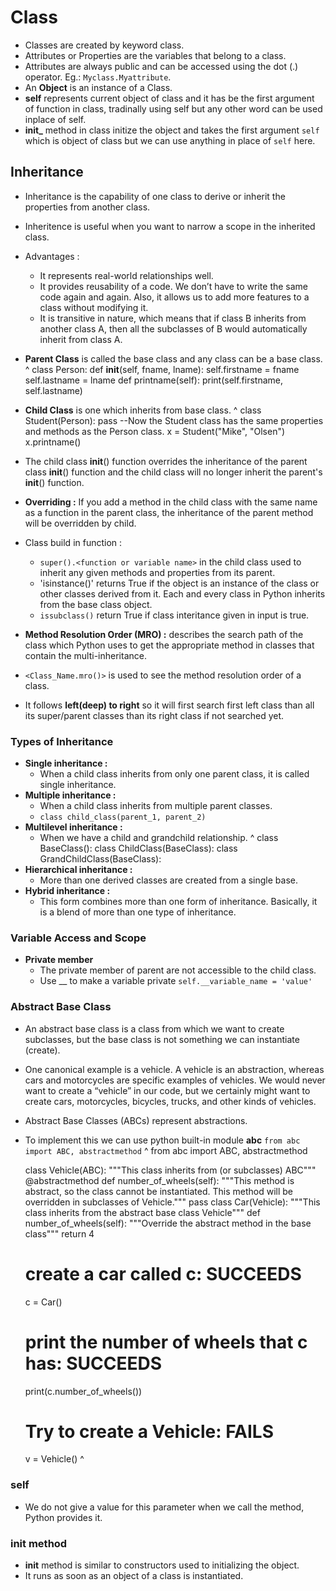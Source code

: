 # Class
- Classes are created by keyword class.
- Attributes or Properties are the variables that belong to a class.
- Attributes are always public and can be accessed using the dot (.) operator. Eg.: ```Myclass.Myattribute```.
- An **Object** is an instance of a Class.
- **self** represents current object of class and it has be the first argument of function in class, tradinally using self but any other word can be used inplace of self.
- **__init___** method in class initize the object and takes the first argument `self` which is object of class but we can use anything in place of `self` here.

## Inheritance
-  Inheritance is the capability of one class to derive or inherit the properties from another class.
-  Inheritence is useful when you want to narrow a scope in the inherited class.  
-  Advantages :
   -  It represents real-world relationships well.
   -  It provides reusability of a code. We don’t have to write the same code again and again. Also, it allows us to add more features to a class without modifying it.
   -  It is transitive in nature, which means that if class B inherits from another class A, then all the subclasses of B would automatically inherit from class A.
-  **Parent Class** is called the base class and any class can be a base class.
^
    class Person:
      def __init__(self, fname, lname):
        self.firstname = fname
        self.lastname = lname
      def printname(self):
        print(self.firstname, self.lastname)

-  **Child Class** is one which inherits from base class.
^
    class Student(Person):
    pass
    --Now the Student class has the same properties and methods as the Person class.
    x = Student("Mike", "Olsen")
    x.printname()
    
-  The child class __init__() function overrides the inheritance of the parent class __init__() function and the child class will no longer inherit the parent's __init__() function.
-  **Overriding :** If you add a method in the child class with the same name as a function in the parent class, the inheritance of the parent method will be overridden by child.
-  Class build in function :
   -  `super().<function or variable name>` in the child class used to inherit any given methods and properties from its parent.
   -  'isinstance()' returns True if the object is an instance of the class or other classes derived from it. Each and every class in Python inherits from the base class object.
   -  `issubclass()` return True if class interitance given in input is true.
-  **Method Resolution Order (MRO) :** describes the search path of the class which Python uses to get the appropriate method in classes that contain the multi-inheritance.
  -  `<Class_Name.mro()>` is used to see the method resolution order of a class.
  -  It follows **left(deep) to right** so it will first search first left class than all its super/parent classes than its right class if not searched yet.

### Types of Inheritance
-  **Single inheritance :**
   -  When a child class inherits from only one parent class, it is called single inheritance.
-  **Multiple inheritance :**
   -  When a child class inherits from multiple parent classes.
   -  `class child_class(parent_1, parent_2)`
-  **Multilevel inheritance :**
   -  When we have a child and grandchild relationship.
^
    class BaseClass():
    class ChildClass(BaseClass):
    class GrandChildClass(BaseClass):
-  **Hierarchical inheritance :**
   -  More than one derived classes are created from a single base.
-  **Hybrid inheritance :**
   -  This form combines more than one form of inheritance. Basically, it is a blend of more than one type of inheritance.
### Variable Access and Scope
-  **Private member**
   -  The private member of parent are not accessible to the child class.
   -  Use __ to make a variable private `self.__variable_name = 'value'`

### Abstract Base Class
-  An abstract base class is a class from which we want to create subclasses, but the base class is not something we can instantiate (create).
-  One canonical example is a vehicle. A vehicle is an abstraction, whereas cars and motorcycles are specific examples of vehicles. We would never want to create a “vehicle” in our code, but we certainly might want to create cars, motorcycles, bicycles, trucks, and other kinds of vehicles.
-  Abstract Base Classes (ABCs) represent abstractions.
-  To implement this we can use python built-in module **abc** `from abc import ABC, abstractmethod`
^
    from abc import ABC, abstractmethod 
 
    class Vehicle(ABC): 
        """This class inherits from (or subclasses) ABC""" 
        @abstractmethod 
        def number_of_wheels(self): 
            """This method is abstract, so the class cannot be instantiated. This method will be overridden in subclasses of Vehicle.""" 
           pass 
    class Car(Vehicle): 
        """This class inherits from the abstract base class Vehicle""" 
        def number_of_wheels(self): 
            """Override the abstract method in the base class""" 
            return 4 
    # create a car called c: SUCCEEDS 
    c = Car()  
    # print the number of wheels that c has: SUCCEEDS 
    print(c.number_of_wheels())  
    # Try to create a Vehicle: FAILS 
    v = Vehicle() 
^

### self
- We do not give a value for this parameter when we call the method, Python provides it.

### __init__ method
- __init__ method is similar to constructors used to initializing the object.
- It runs as soon as an object of a class is instantiated.
